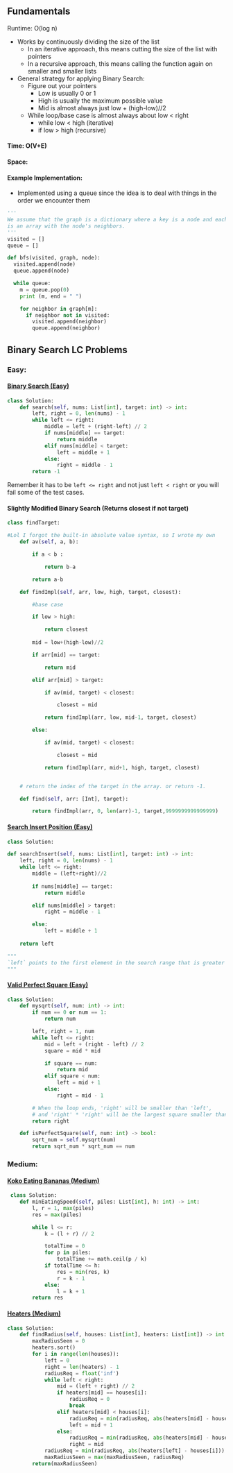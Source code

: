 ## Fundamentals
Runtime: O(log n)
-  Works by continuously dividing the size of the list
	- In an iterative approach, this means cutting the size of the list with pointers
	- In a recursive approach, this means calling the function again on smaller and smaller lists
- General strategy for applying Binary Search:
	- Figure out your pointers 
		- Low is usually 0 or 1
		- High is usually the maximum possible value
		- Mid is almost always just low + (high-low)//2
	- While loop/base case is almost always about low < right
		- while low < high (iterative)
		- if low > high (recursive)

#### Time: O(V+E)
#### Space: 
#### Example Implementation:
- Implemented using a queue since the idea is to deal with things in the order we encounter them
```python
'''
We assume that the graph is a dictionary where a key is a node and each value
is an array with the node's neighbors.
'''
visited = []
queue = []

def bfs(visited, graph, node):
  visited.append(node)
  queue.append(node)

  while queue:         
    m = queue.pop(0) 
    print (m, end = " ") 

    for neighbor in graph[m]:
      if neighbor not in visited:
        visited.append(neighbor)
        queue.append(neighbor)
```


## Binary Search LC Problems 

### Easy:
#### [Binary Search (Easy)](https://leetcode.com/problems/binary-search/)

```python
class Solution:
	def search(self, nums: List[int], target: int) -> int:
		left, right = 0, len(nums) - 1
		while left <= right:
			middle = left + (right-left) // 2
			if nums[middle] == target:
				return middle 
			elif nums[middle] < target:
				left = middle + 1
			else:
				right = middle - 1
		return -1
```

Remember it has to be `left <= right` and not just `left < right` or you will fail some of the test cases.

#### Slightly Modified Binary Search (Returns closest if not target)

```python
class findTarget:        

#Lol I forgot the built-in absolute value syntax, so I wrote my own
    def av(self, a, b):

        if a < b :

            return b-a

        return a-b 

    def findImpl(self, arr, low, high, target, closest):

        #base case

        if low > high:

            return closest
  
        mid = low+(high-low)//2

        if arr[mid] == target:

            return mid

        elif arr[mid] > target:

            if av(mid, target) < closest:

                closest = mid

            return findImpl(arr, low, mid-1, target, closest)

        else:

            if av(mid, target) < closest:

                closest = mid

            return findImpl(arr, mid+1, high, target, closest)


    # return the index of the target in the array. or return -1.

    def find(self, arr: [Int], target):

        return findImpl(arr, 0, len(arr)-1, target,9999999999999999)

```


#### [Search Insert Position (Easy)](https://leetcode.com/problems/search-insert-position/)

```python
class Solution:

def searchInsert(self, nums: List[int], target: int) -> int:
	left, right = 0, len(nums) - 1
	while left <= right:
		middle = (left+right)//2
	
		if nums[middle] == target:
			return middle

		elif nums[middle] > target:
			right = middle - 1

		else:
			left = middle + 1
	
	return left

"""
`left` points to the first element in the search range that is greater than the target (or points to the end of the list if the target is greater than all elements). As such, inserting the target at the `left` index ensures that the list remains sorted.
"""
```


#### [Valid Perfect Square (Easy)](https://leetcode.com/problems/valid-perfect-square/)

```python
class Solution:
    def mysqrt(self, num: int) -> int:
        if num == 0 or num == 1:
            return num

        left, right = 1, num
        while left <= right:
            mid = left + (right - left) // 2
            square = mid * mid

            if square == num:
                return mid
            elif square < num:
                left = mid + 1
            else:
                right = mid - 1

        # When the loop ends, 'right' will be smaller than 'left',
        # and 'right' * 'right' will be the largest square smaller than 'num'.
        return right

    def isPerfectSquare(self, num: int) -> bool:
        sqrt_num = self.mysqrt(num)
        return sqrt_num * sqrt_num == num

```


### Medium:


#### [Koko Eating Bananas (Medium)](https://leetcode.com/problems/koko-eating-bananas/)

```python
 class Solution:
    def minEatingSpeed(self, piles: List[int], h: int) -> int:
        l, r = 1, max(piles)
        res = max(piles)

        while l <= r:
            k = (l + r) // 2

            totalTime = 0
            for p in piles:
                totalTime += math.ceil(p / k)
            if totalTime <= h:
                res = min(res, k)
                r = k - 1
            else:
                l = k + 1
        return res

```


#### [Heaters (Medium)](https://leetcode.com/problems/heaters/)

```python
class Solution:
    def findRadius(self, houses: List[int], heaters: List[int]) -> int:
        maxRadiusSeen = 0
        heaters.sort()
        for i in range(len(houses)):
            left = 0
            right = len(heaters) - 1
            radiusReq = float('inf')
            while left < right:
                mid = (left + right) // 2
                if heaters[mid] == houses[i]:
                    radiusReq = 0
                    break
                elif heaters[mid] < houses[i]:
                    radiusReq = min(radiusReq, abs(heaters[mid] - houses[i]))
                    left = mid + 1
                else:
                    radiusReq = min(radiusReq, abs(heaters[mid] - houses[i]))
                    right = mid
            radiusReq = min(radiusReq, abs(heaters[left] - houses[i]))
            maxRadiusSeen = max(maxRadiusSeen, radiusReq)
        return(maxRadiusSeen)
```

